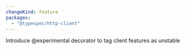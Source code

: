 ```yaml
---
changeKind: feature
packages:
  - "@typespec/http-client"
---
```


Introduce @experimental decorator to tag client features as unstable